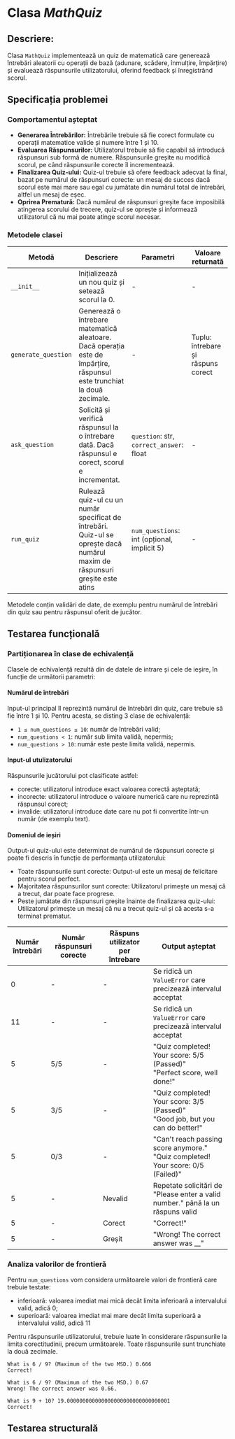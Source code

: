 # Clasa _MathQuiz_

## Descriere:
Clasa `MathQuiz` implementează un quiz de matematică care generează întrebări aleatorii cu operații de bază (adunare, scădere, înmulțire, împărțire) și evaluează răspunsurile utilizatorului, oferind feedback și înregistrând scorul.

## Specificația problemei

### Comportamentul așteptat

- **Generarea Întrebărilor:** Întrebările trebuie să fie corect formulate cu operații matematice valide și numere între 1 și 10.
- **Evaluarea Răspunsurilor:** Utilizatorul trebuie să fie capabil să introducă răspunsuri sub formă de numere. Răspunsurile greșite nu modifică scorul, pe când răspunsurile corecte îl incrementează.
- **Finalizarea Quiz-ului:** Quiz-ul trebuie să ofere feedback adecvat la final, bazat pe numărul de răspunsuri corecte: un mesaj de succes dacă scorul este mai mare sau egal cu jumătate din numărul total de întrebări, altfel un mesaj de eșec.
- **Oprirea Prematură:** Dacă numărul de răspunsuri greșite face imposibilă atingerea scorului de trecere, quiz-ul se oprește și informează utilizatorul că nu mai poate atinge scorul necesar.


### Metodele clasei

| Metodă| Descriere                                                                                                                   | Parametri                                   | Valoare returnată                  |
|-|-----------------------------------------------------------------------------------------------------------------------------|---------------------------------------------|------------------------------------|
|`__init__`| Inițializează un nou quiz și setează scorul la 0.                                                                           | -                                           | -                                  |
| `generate_question` | Generează o întrebare matematică aleatoare. Dacă operația este de împărțire, răspunsul este trunchiat la două zecimale.     | -                                           | Tuplu: întrebare și răspuns corect |
| `ask_question` | Solicită și verifică răspunsul la o întrebare dată. Dacă răspunsul e corect, scorul e incrementat.                          | `question`: str, `correct_answer`: float    | -                                  |
| `run_quiz`| Rulează quiz-ul cu un număr specificat de întrebări. Quiz-ul se oprește dacă numărul maxim de răspunsuri greșite este atins | `num_questions`: int (opțional, implicit 5) | -                                  |

Metodele conțin validări de date, de exemplu pentru numărul de întrebări din quiz sau pentru răspunsul oferit de jucător. 

## Testarea funcțională

### Partiționarea în clase de echivalență
Clasele de echivalență rezultă din de datele de intrare și cele de ieșire, în funcție de următorii parametri:
#### Numărul de întrebări
Input-ul principal îl reprezintă numărul de întrebări din quiz, care trebuie să fie între 1 și 10. Pentru acesta, se disting 3 clase de echivalență:
- `1 ≤ num_questions ≤ 10`: număr de întrebări valid;
- `num_questions < 1`: număr sub limita validă, nepermis;
- `num_questions > 10`: număr este peste limita validă, nepermis.

#### Input-ul utulizatorului
Răspunsurile jucătorului pot clasificate astfel:
*  corecte: utilizatorul introduce exact valoarea corectă așteptată;
*  incorecte: utilizatorul introduce o valoare numerică care nu reprezintă răspunsul corect;
*  invalide: utilizatorul introduce date care nu pot fi convertite într-un număr (de exemplu text).

#### Domeniul de ieșiri
Output-ul quiz-ului este determinat de numărul de răspunsuri corecte și poate fi descris în funcție de performanța utilizatorului:

* Toate răspunsurile sunt corecte: Output-ul este un mesaj de felicitare pentru scorul perfect.
* Majoritatea răspunsurilor sunt corecte: Utilizatorul primește un mesaj că a trecut, dar poate face progrese.
* Peste jumătate din răspunsuri greșite înainte de finalizarea quiz-ului: Utilizatorul primește un mesaj că nu a trecut quiz-ul și că acesta s-a terminat prematur.



| Număr întrebări | Număr răspunsuri corecte | Răspuns utilizator per întrebare | Output așteptat                                                                     |
|-----------------|--------------------------|----------------------------------|-------------------------------------------------------------------------------------|
| 0               | -                        | -                                | Se ridică un `ValueError` care precizează intervalul acceptat                       |
| 11              | -                        | -                                | Se ridică un `ValueError` care precizează intervalul acceptat                       |
| 5               | 5/5                      | -                                | "Quiz completed! Your score: 5/5 (Passed)"<br/>"Perfect score, well done!"          |
| 5               | 3/5                      | -                                | "Quiz completed! Your score: 3/5 (Passed)"<br/>"Good job, but you can do better!"   |
| 5               | 0/3                      | -                                | "Can't reach passing score anymore."<br/>"Quiz completed! Your score: 0/5 (Failed)" |
| 5               | -                        | Nevalid                          | Repetate solicitări de "Please enter a valid number." până la un răspuns valid      |
| 5               | -                        | Corect                           | "Correct!"                                                                          |
| 5               | -                        | Greșit                           | "Wrong! The correct answer was __"                                                  |
### Analiza valorilor de frontieră
Pentru `num_questions` vom considera următoarele valori de frontieră care trebuie testate:
- inferioară: valoarea imediat mai mică decât limita inferioară a intervalului valid, adică 0;
- superioară: valoarea imediat mai mare decât limita superioară a intervalului valid, adică 11

Pentru răspunsurile utilizatorului, trebuie luate în considerare răspunsurile la limita corectitudinii, precum următoarele. Toate răspunsurile sunt trunchiate la două zecimale.

```
What is 6 / 9? (Maximum of the two MSD.) 0.666
Correct!

What is 6 / 9? (Maximum of the two MSD.) 0.67
Wrong! The correct answer was 0.66.

What is 9 + 10? 19.000000000000000000000000000000001
Correct!
```

## Testarea structurală
